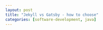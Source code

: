 ```yaml
---
layout: post
title: "Jekyll vs Gatsby - how to choose"
categories: [software-development, java]
---
```

